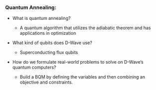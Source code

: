 ### Quantum Annealing:

* What is quantum annealing?
  * A quantum algorithm that utilizes the adiabatic theorem and has applications in optimization 

* What kind of qubits does D-Wave use?
  * Superconducting flux qubits 

* How do we formulate real-world problems to solve on D-Wave’s quantum computers?
  * Build a BQM by defining the variables and then combining an objective and constraints.